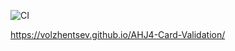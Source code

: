 ![CI](https://github.com/Volzhentsev/AHJ4-Card-Validation/actions/workflows/web.yml/badge.svg)

https://volzhentsev.github.io/AHJ4-Card-Validation/
